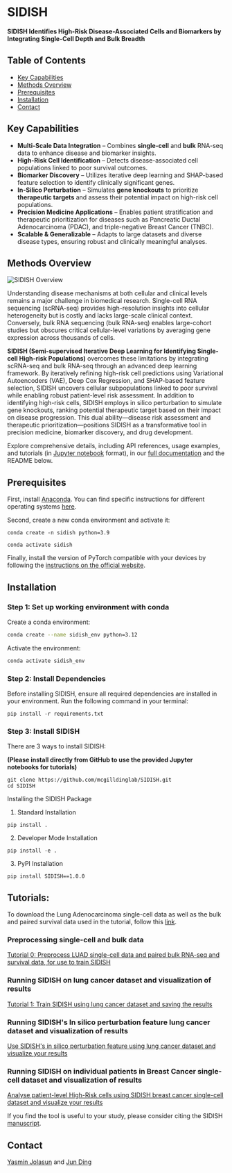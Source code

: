 # **SIDISH**  
**SIDISH Identifies High-Risk Disease-Associated Cells and Biomarkers by Integrating Single-Cell Depth and Bulk Breadth**

## Table of Contents
- [Key Capabilities](#key-capabilities)
- [Methods Overview](#methods-overview)
- [Prerequisites](#prerequisites)
- [Installation](#installation)
- [Contact](#contact)

## Key Capabilities
- **Multi-Scale Data Integration** – Combines **single-cell** and **bulk** RNA-seq data to enhance disease and biomarker insights.  
- **High-Risk Cell Identification** – Detects disease-associated cell populations linked to poor survival outcomes.  
- **Biomarker Discovery** – Utilizes iterative deep learning and SHAP-based feature selection to identify clinically significant genes.  
- **In-Silico Perturbation** – Simulates **gene knockouts** to prioritize **therapeutic targets** and assess their potential impact on high-risk cell populations.  
- **Precision Medicine Applications** – Enables patient stratification and therapeutic prioritization for diseases such as Pancreatic Ductal Adenocarcinoma (PDAC), and triple-negative Breast Cancer (TNBC).  
- **Scalable & Generalizable** – Adapts to large datasets and diverse disease types, ensuring robust and clinically meaningful analyses.  


## Methods Overview
![SIDISH Overview](SIDISH_9.jpg)

Understanding disease mechanisms at both cellular and clinical levels remains a major challenge in biomedical research. Single-cell RNA sequencing (scRNA-seq) provides high-resolution insights into cellular heterogeneity but is costly and lacks large-scale clinical context. Conversely, bulk RNA sequencing (bulk RNA-seq) enables large-cohort studies but obscures critical cellular-level variations by averaging gene expression across thousands of cells.  

**SIDISH (Semi-supervised Iterative Deep Learning for Identifying Single-cell High-risk Populations)** overcomes these limitations by integrating scRNA-seq and bulk RNA-seq through an advanced deep learning framework.  By iteratively refining high-risk cell predictions using Variational Autoencoders (VAE), Deep Cox Regression, and SHAP-based feature selection, SIDISH uncovers cellular subpopulations linked to poor survival while enabling robust patient-level risk assessment. In addition to identifying high-risk cells, SIDISH employs in silico perturbation to simulate gene knockouts, ranking potential therapeutic target based on their impact on disease progression. This dual ability—disease risk assessment and therapeutic prioritization—positions SIDISH as a transformative tool in precision medicine, biomarker discovery, and drug development.  

Explore comprehensive details, including API references, usage examples, and tutorials (in [Jupyter notebook](https://jupyter.org/) format), in our [full documentation](https://sidish.readthedocs.io/en/latest/api.html) and the README below.


## Prerequisites
First, install [Anaconda](https://www.anaconda.com/). You can find specific instructions for different operating systems [here](https://conda.io/projects/conda/en/latest/user-guide/getting-started.html).

Second, create a new conda environment and activate it:
```
conda create -n sidish python=3.9
```
```
conda activate sidish
```
Finally, install the version of PyTorch compatible with your devices by following the [instructions on the official website](https://pytorch.org/get-started/locally/). 

## Installation
### Step 1: Set up working environment with conda 
Create a conda environment:
```bash
conda create --name sidish_env python=3.12
```
Activate the environment:
```bash
conda activate sidish_env
```

### Step 2: Install Dependencies
Before installing SIDISH, ensure all required dependencies are installed in your environment. Run the following command in your terminal:
```
pip install -r requirements.txt
```
### Step 3: Install SIDISH 
There are 3 ways to install SIDISH:

**(Please install directly from GitHub to use the provided Jupyter notebooks for tutorials)**

```
git clone https://github.com/mcgilldinglab/SIDISH.git
cd SIDISH
```

Installing the SIDISH Package
1. Standard Installation
```
pip install .
```

2. Developer Mode Installation
```
pip install -e .
```

3. PyPI Installation
   
```
pip install SIDISH==1.0.0
```

## Tutorials:
To download the Lung Adenocarcinoma single-cell data as well as the bulk and paired survival data used in the tutorial, follow this [link](https://drive.google.com/file/d/1myrifg9f4fvFgunwpDzkPhlZ9AZUxLuX/view?usp=sharing).

### Preprocessing single-cell and bulk data
[Tutorial 0: Preprocess LUAD single-cell data and paired bulk RNA-seq and survival data, for use to train SIDISH](https://github.com/mcgilldinglab/SIDISH/blob/main/tutorials/tutorial_0_data_preprocessing.ipynb)


### Running SIDISH on lung cancer dataset and visualization of results
[Tutorial 1: Train SIDISH using lung cancer dataset and saving the results](https://github.com/mcgilldinglab/SIDISH/blob/main/tutorials/tutorial_1_initializing_and_training_SIDISH.ipynb)

### Running SIDISH's In silico perturbation feature lung cancer dataset and visualization of results
[Use SIDISH's in silico perturbation feature using lung cancer dataset and visualize your results](https://github.com/mcgilldinglab/SIDISH/blob/main/TUTORIAL/tutorial%203.ipynb)

### Running SIDISH on individual patients in Breast Cancer single-cell dataset and visualization of results
[Analyse patient-level High-Risk cells using SIDISH breast cancer single-cell dataset and visualize your results](https://github.com/mcgilldinglab/SIDISH/blob/main/TUTORIAL/tutorial%202.ipynb)

If you find the tool is useful to your study, please consider citing the SIDISH [manuscript](https://www.researchsquare.com/article/rs-5921999/v1).

## Contact
[Yasmin Jolasun](mailto:yasmin.jolasun@mail.mcgill.ca) and [Jun Ding](mailto:jun.ding@mcgill.ca)
